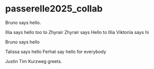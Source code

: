 # passerelle2025_collab

Bruno says hello.

Illia says hello too to Zhyrair
Zhyrair says Hello to Illia
Viktoriia says hi

Bruno says hello

Talissa says hello
Ferhat say hello for everybody

Justin Tim Kurzweg greets.